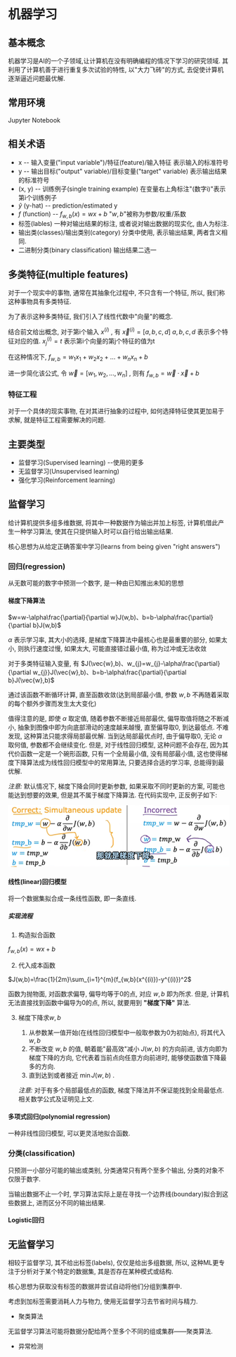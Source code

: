 # 机器学习

## 基本概念

机器学习是AI的一个子领域,让计算机在没有明确编程的情况下学习的研究领域. 其利用了计算机善于进行重复多次试验的特性, 以"大力飞砖"的方式, 去促使计算机逐渐逼近问题最优解.

## 常用环境

Jupyter Notebook

## 相关术语

* x -- 输入变量("input variable")/特征(feature)/输入特征 表示输入的标准符号
* y -- 输出目标("output" variable)/目标变量("target" variable) 表示输出结果的标准符号
* (x, y) -- 训练例子(single training example) 在变量右上角标注"(数字i)"表示第i个训练例子
* $\hat{y}$ (y-hat) -- prediction/estimated y
* $f$ (function) -- $f_{w,b}(x)=wx+b$ "$w,b$"被称为参数/权重/系数
* 标签(lables) 一种对输出结果的标注, 或者说对输出数据的现实化, 由人为标注.
* 输出类(classes)/输出类别(category) 分类中使用, 表示输出结果, 两者含义相同.
* 二进制分类(binary classification) 输出结果二选一

## 多类特征(multiple features)

对于一个现实中的事物, 通常在其抽象化过程中, 不只含有一个特征, 所以, 我们称这种事物具有多类特征.

为了表示这种多类特征, 我们引入了线性代数中"向量"的概念.

结合前文给出概念, 对于第i个输入 $x^{(i)}$ , 有 $\vec{x}^{(i)}=[a,b,c,d]$  $a,b,c,d$ 表示多个特征对应的值. $x_{j}^{(i)}=t$ 表示第i个向量的第j个特征的值为t

在这种情况下, $f_{w,b}=w_{1}x_{1}+w_{2}x_{2}+...+w_{n}x_{n}+b$

进一步简化该公式, 令 $\vec{w}=[w_{1},w_{2},...,w_{n}]$ , 则有 $f_{w,b}=\vec{w}\cdot\vec{x}+b$

### 特征工程

对于一个具体的现实事物, 在对其进行抽象的过程中, 如何选择特征使其更加易于求解, 就是特征工程需要解决的问题.

## 主要类型

* 监督学习(Supervised learning) --使用的更多
* 无监督学习(Unsupervised learning)
* 强化学习(Reinforcement learning)

## 监督学习

给计算机提供多组多维数据, 将其中一种数据作为输出并加上标签, 计算机借此产生一种学习算法, 使其在只提供输入时可以自行给出输出结果.

核心思想为从给定正确答案中学习(learns from being given "right answers")

### 回归(regression)

从无数可能的数字中预测一个数字, 是一种由已知推出未知的思想

#### 梯度下降算法

$w=w-\alpha\frac{\partial}{\partial w}J(w,b)、b=b-\alpha\frac{\partial}{\partial b}J(w,b)$

$\alpha$ 表示学习率, 其大小的选择, 是梯度下降算法中最核心也是最重要的部分, 如果太小, 则执行速度过慢, 如果太大, 可能直接错过最小值, 称为过冲或无法收敛

对于多类特征输入变量, 有 $J(\vec{w},b)、w_{j}=w_{j}-\alpha\frac{\partial}{\partial w_{j}}J(\vec{w},b)、b=b-\alpha\frac{\partial}{\partial b}J(\vec{w},b)$

通过该函数不断循环计算, 直至函数收敛(达到局部最小值, 参数 $w,b$ 不再随着采取的每个额外步骤而发生太大变化)

值得注意的是, 即使 $\alpha$ 取定值, 随着参数不断接近局部最优, 偏导取值将随之不断减小, 抽象到图像中即为向底部滑动的速度越来越慢, 直至偏导取0, 到达最低点. 不难发现, 这种算法只能求得局部最优解. 当到达局部最优点时, 由于偏导取0, 无论 $\alpha$ 取何值, 参数都不会继续变化. 但是, 对于线性回归模型, 这种问题不会存在, 因为其代价函数一定是一个碗形函数, 只有一个全局最小值, 没有局部最小值, 这也使得梯度下降算法成为线性回归模型中的常用算法, 只要选择合适的学习率, 总能得到最优解.

*注意:* 默认情况下, 梯度下降会同时更新参数, 如果采取不同时更新的方案, 可能也能达到想要的效果, 但是其不属于梯度下降算法. 在代码实现中, 正反例子如下:

![image.png](assets/gradient_descent_code.png)

#### 线性(linear)回归模型

将一个数据集拟合成一条线性函数, 即一条直线.

##### 实现流程

1. 构造拟合函数

$f_{w,b}(x)=wx+b$

2. 代入成本函数

$J(w,b)=\frac{1}{2m}\sum_{i=1}^{m}(f_{w,b}(x^{(i)})-y^{(i)})^2$

函数为抛物面, 对函数求偏导, 偏导均等于0的点, 对应 $w,b$ 即为所求. 但是, 计算机无法直接找到函数中偏导为0的点, 所以, 就要用到 **"梯度下降"** 算法.

3. 梯度下降求$w,b$

   1. 从参数某一值开始(在线性回归模型中一般取参数为0为初始点), 将其代入 $w,b$
   2. 不断改变 $w,b$ 的值, 朝着能"最高效"减小 $J(w,b)$ 的方向前进, 该方向即为梯度下降的方向, 它代表着当前点向任意方向前进时, 能够使函数值下降最多的方向.
   3. 直到达到或者接近 $\min{J(w,b)}$ .

   *注意:* 对于有多个局部最低点的函数, 梯度下降法并不保证能找到全局最低点. 相关数学公式及证明见上文.

#### 多项式回归(polynomial regression)

一种非线性回归模型, 可以更灵活地拟合函数.

### 分类(classification)

只预测一小部分可能的输出或类别, 分类通常只有两个至多个输出, 分类的对象不仅限于数字.

当输出数据不止一个时, 学习算法实际上是在寻找一个边界线(boundary)拟合到这些数据上, 进而区分不同的输出结果.

#### Logistic回归

## 无监督学习

相较于监督学习, 其不给出标签(labels), 仅仅是给出多组数据, 所以, 这种ML更专注于分析对于某个特定的数据集, 其是否存在某种模式或结构.

核心思想为获取没有标签的数据并尝试自动将他们分组到集群中.

考虑到加标签需要消耗人力与物力, 使用无监督学习去节省时间与精力.

* 聚类算法

无监督学习算法可能将数据分配给两个至多个不同的组或集群——聚类算法.

* 异常检测
